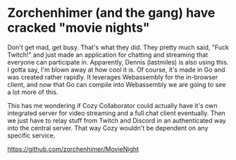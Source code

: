 # Zorchenhimer (and the gang) have cracked "movie nights"

Don't get mad, get busy. That's what they did. They pretty much said, "Fuck Twitch!" and just made an application for chatting and streaming that everyone can participate in. Apparently, Dennis (lastmiles) is also using this. I gotta say, I'm blown away at how cool it is. Of course, it's made in Go and was created rather rapidly. It leverages Webassembly for the in-browser client, and now that Go can compile into Webassembly we are going to see a lot more of this.

This has me wondering if Cozy Collaborator could actually have it's own integrated server for video streaming and a full chat client eventually. Then we just have to relay stuff from Twitch and Discord in an authenticated way into the central server. That way Cozy wouldn't be dependent on any specific service.

<https://github.com/zorchenhimer/MovieNight>
